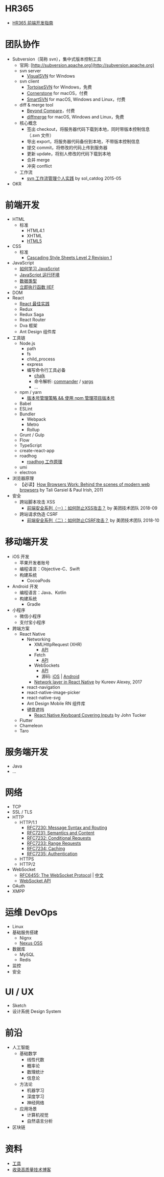 # HR365
- [HR365 前端开发指南](hr365-web-dev-guides/index.md)

# 团队协作
- Subversion（简称 svn），集中式版本控制工具
    - 官网: [http://subversion.apache.org](http://subversion.apache.org)
    - svn server
        - [VisualSVN](https://www.visualsvn.com/server/) for Windows
    - svn client
        - [TortoiseSVN](https://tortoisesvn.net) for Windows，免费
        - [Cornerstone](https://cornerstone.assembla.com) for macOS，付费
        - [SmartSVN](https://www.smartsvn.com) for macOS, Windows and Linux，付费
    - diff & merge tool
        - [Beyond Compare](https://www.scootersoftware.com)，付费
        - [diffmerge](https://sourcegear.com/diffmerge/) for macOS, Windows and Linux，免费
    - 核心概念
        - 签出 checkout，将服务器代码下载到本地，同时带版本控制信息（.svn 文件）
        - 导出 export，将服务器代码备份到本地，不带版本控制信息
        - 提交 commit，将修改的代码上传到服务器
        - 更新 update，将别人修改的代码下载到本地
        - 合并 merge
        - 冲突 conflict
    - 工作流
        - [svn 工作流管理个人实践](http://solnotes.com/2015/05/04/svn-workflow-management/) by sol_catdog 2015-05
- OKR

# 前端开发
- HTML
    - 标准
        - HTML4.1
        - XHTML
        - [HTML5](https://www.w3.org/TR/2014/REC-html5-20141028/)
- CSS
    - 标准
        - [Cascading Style Sheets Level 2 Revision 1](https://www.w3.org/TR/CSS2/)
- JavaScript
    - [如何学习 JavaScript](how-to-learn-js.md)
    - [JavaScript 运行环境](js-env.md)
    - [数据类型](js-type.md)
    - [立即执行函数 IIEF](js-iief.md)
- DOM
- React
    - [React 最佳实践](react-best-practices.md)
    - Redux
    - Redux Saga
    - React Router
    - Dva 框架
    - Ant Design 组件库
- 工具链
    - Node.js
        - path
        - fs
        - child_process
        - express
        - 编写命令行工具必备
            - [chalk](https://github.com/chalk/chalk)
            - 命令解析: [commander](https://github.com/tj/commander.js) / [yargs](https://github.com/yargs/yargs)
            - ...
    - npm / yarn
        - [版本号管理策略 && 使用 npm 管理项目版本号](http://buzhundong.com/post/版本号管理策略-使用npm管理项目版本号.html)
    - Babel
    - ESLint
    - Bundler
        - Webpack
        - Metro
        - Rollup
    - Grunt / Gulp
    - Flow
    - TypeScript
    - create-react-app
    - roadhog
        - [roadhog 工作原理](how-roadhog-works.md)
    - umi
    - electron
- 浏览器原理
    - 【必读】[How Browsers Work: Behind the scenes of modern web browsers](https://www.html5rocks.com/en/tutorials/internals/howbrowserswork/) by Tali Garsiel & Paul Irish, 2011
- 安全
    - 跨站脚本攻击 XSS
        - [前端安全系列（一）：如何防止XSS攻击？](https://juejin.im/post/5bad9140e51d450e935c6d64) by 美团技术团队 2018-09
    - 跨站请求伪造 CSRF
        - [前端安全系列（二）：如何防止CSRF攻击？](https://juejin.im/post/5bc009996fb9a05d0a055192) by 美团技术团队 2018-10

# 移动端开发
- iOS 开发
    - 苹果开发者账号
    - 编程语言：Objective-C、Swift
    - 构建系统
        - CocoaPods
- Android 开发
    - 编程语言：Java、Kotlin
    - 构建系统
        - Gradle
- 小程序
    - 微信小程序
    - 支付宝小程序
- 跨端方案
    - React Native
        - Networking
            - XMLHttpRequest (XHR)
                - [API](https://developer.mozilla.org/en-US/docs/Web/API/XMLHttpRequest)
            - Fetch
                - [API](https://developer.mozilla.org/en-US/docs/Web/API/Fetch_API)
            - WebSockets
                - [API](https://developer.mozilla.org/en-US/docs/Web/API/WebSocket)
                - 源码: [iOS](https://github.com/facebook/react-native/tree/master/Libraries/WebSocket) | [Android](https://github.com/facebook/react-native/tree/master/ReactAndroid/src/main/java/com/facebook/react/modules/websocket)
            - [Network layer in React Native](https://medium.com/dailyjs/network-layer-in-react-native-eec841f11861) by Kureev Alexey, 2017
        - react-navigation
        - react-native-image-picker
        - react-native-svg
        - Ant Design Mobile RN 组件库
        - 键盘遮挡
            - [React Native Keyboard Covering Inputs](https://codeburst.io/react-native-keyboard-covering-inputs-72a9d3072689) by John Tucker
    - Flutter
    - Chameleon
    - Taro

# 服务端开发
- Java
- ...

# 网络
- TCP
- SSL / TLS
- HTTP
    - HTTP/1.1
        - [RFC7230: Message Syntax and Routing](https://tools.ietf.org/html/rfc7230)
        - [RFC7231: Semantics and Content](https://tools.ietf.org/html/rfc7231)
        - [RFC7232: Conditional Requests](https://tools.ietf.org/html/rfc7232)
        - [RFC7233: Range Requests](https://tools.ietf.org/html/rfc7233)
        - [RFC7234: Caching](https://tools.ietf.org/html/rfc7234)
        - [RFC7235: Authentication](https://tools.ietf.org/html/rfc7235)
    - HTTPS
    - HTTP/2
- WebSocket
    - [RFC6455: The WebSocket Protocol](https://tools.ietf.org/html/rfc6455) | [中文](https://juejin.im/post/5c6b7366e51d45016527d648)
    - [WebSocket API](https://developer.mozilla.org/en-US/docs/Web/API/WebSocket)
- OAuth
- XMPP

# 运维 DevOps
- Linux
- 基础服务搭建
    - Nignx
    - [Nexus OSS](https://www.sonatype.com/nexus-repository-oss)
- 数据库
    - MySQL
    - Redis
- 监控
- 安全

# UI / UX
- Sketch
- 设计系统 Design System

# 前沿
- 人工智能
    - 基础数学
        - 线性代数
        - 概率论
        - 数理统计
        - 信息论
    - 方法论
        - 机器学习
        - 深度学习
        - 神经网络
    - 应用场景
        - 计算机视觉
        - 自然语言分析
- 区块链

# 资料
- [工具](tools.md)
- [收录高质量技术博客](blogs.md)
